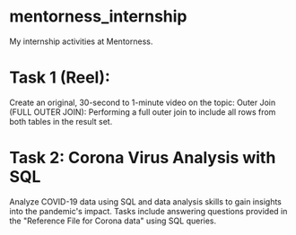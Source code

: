 # mentorness_internship

My internship activities at Mentorness.

# Task 1 (Reel): 
Create an original, 30-second to 1-minute video on the topic: Outer Join (FULL OUTER JOIN): 
Performing a full outer join to include all rows from both tables in the result set.

# Task 2: Corona Virus Analysis with SQL
Analyze COVID-19 data using SQL and data analysis skills to gain insights into the pandemic's impact.
Tasks include answering questions provided in the "Reference File for Corona data" using SQL queries. 
